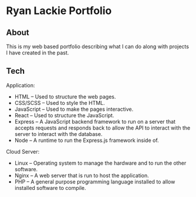 # Ryan Lackie Portfolio

## About ##

This is my web based portfolio describing what I can do along with projects I have created in the past.

## Tech ##

Application: 
- HTML – Used to structure the web pages.
-	CSS/SCSS – Used to style the HTML.
-	JavaScript – Used to make the pages interactive.
-	React – Used to structure the JavaScript.
-	Express – A JavaScript backend framework to run on a server that accepts requests and responds back to allow the API to interact with the server to interact with the database.
-	Node – A runtime to run the Express.js framework inside of.

Cloud Server:
-	Linux – Operating system to manage the hardware and to run the other software.
-	Nginx – A web server that is run to host the application.
-	PHP – A general purpose programming language installed to allow installed software to compile.
